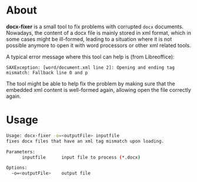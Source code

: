 # About

**docx-fixer** is a small tool to fix problems with corrupted `docx` documents. Nowadays, the content of a docx file is mainly stored in xml format,
which in some cases might be ill-formed, leading to a situation where it is not possible anymore to open it with word processors or other xml related tools.

A typical error message where this tool can help is (from Libreoffice):

```
SAXException: [word/document.xml line 2]: Opening and ending tag mismatch: Fallback line 0 and p
```

The tool might be able to help fix the problem by making sure that the embedded xml content is well-formed again, allowing open the file correctly again.

# Usage

```bash
Usage: docx-fixer -o=<outputFile> inputfile
fixes docx files that have an xml tag mismatch upon loading.

Parameters:
      inputfile      input file to process (*.docx)

Options:
  -o=<outputFile>    output file
```